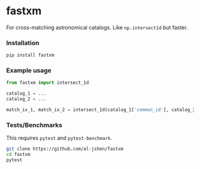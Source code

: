 # fastxm

For cross-matching astronomical catalogs. Like `np.intersect1d` but faster. 

### Installation

```bash
pip install fastxm
```

### Example usage

```python
from fastxm import intersect_1d

catalog_1 = ...
catalog_2 = ...

match_ix_1, match_ix_2 = intersect_1d(catalog_1['common_id'], catalog_2['common_id'], parallel=True)
```

### Tests/Benchmarks

This requires `pytest` and `pytest-benchmark`.

```bash
git clone https://github.com/al-jshen/fastxm
cd fastxm
pytest
```
